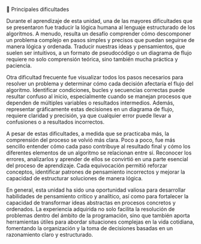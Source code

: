 🚧 Principales dificultades

Durante el aprendizaje de esta unidad, una de las mayores dificultades que se presentaron fue traducir la lógica humana al lenguaje estructurado de los algoritmos. A menudo, resulta un desafío comprender cómo descomponer un problema complejo en pasos simples y precisos que puedan seguirse de manera lógica y ordenada. Traducir nuestras ideas y pensamientos, que suelen ser intuitivos, a un formato de pseudocódigo o un diagrama de flujo requiere no solo comprensión teórica, sino también mucha práctica y paciencia.

Otra dificultad frecuente fue visualizar todos los pasos necesarios para resolver un problema y determinar cómo cada decisión afectaría el flujo del algoritmo. Identificar condiciones, bucles y secuencias correctas puede resultar confuso al inicio, especialmente cuando se manejan procesos que dependen de múltiples variables o resultados intermedios. Además, representar gráficamente estas decisiones en un diagrama de flujo, requiere claridad y precisión, ya que cualquier error puede llevar a confusiones o a resultados incorrectos.

A pesar de estas dificultades, a medida que se practicaba más, la comprensión del proceso se volvió más clara. Poco a poco, fue más sencillo entender cómo cada paso contribuye al resultado final y cómo los diferentes elementos de un algoritmo se relacionan entre sí. Reconocer los errores, analizarlos y aprender de ellos se convirtió en una parte esencial del proceso de aprendizaje. Cada equivocación permitió reforzar conceptos, identificar patrones de pensamiento incorrectos y mejorar la capacidad de estructurar soluciones de manera lógica.

En general, esta unidad ha sido una oportunidad valiosa para desarrollar habilidades de pensamiento crítico y analítico, así como para fortalecer la capacidad de transformar ideas abstractas en procesos concretos y ordenados. La experiencia adquirida no solo facilita la resolución de problemas dentro del ámbito de la programación, sino que también aporta herramientas útiles para abordar situaciones complejas en la vida cotidiana, fomentando la organización y la toma de decisiones basadas en un razonamiento claro y estructurado.
